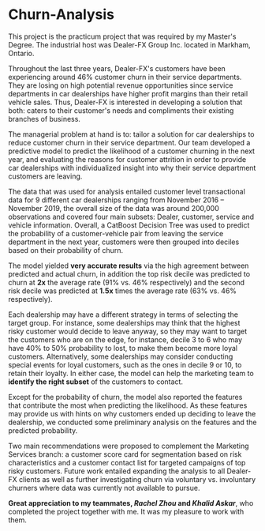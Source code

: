 # Churn-Analysis
This project is the practicum project that was required by my Master's Degree. The industrial host was Dealer-FX Group Inc. located in Markham, Ontario.

Throughout the last three years, Dealer-FX's customers have been experiencing around 46% customer churn in their service departments. They are losing on high potential revenue opportunities since service departments in car dealerships have higher profit margins than their retail vehicle sales. Thus, Dealer-FX is interested in developing a solution that both: caters to their customer's needs and compliments their existing branches of business.

The managerial problem at hand is to: tailor a solution for car dealerships to reduce customer churn in their service department. Our team developed a predictive model to predict the likelihood of a customer churning in the next year, and evaluating the reasons for customer attrition in order to provide car dealerships with individualized insight into why their service department customers are leaving.

The data that was used for analysis entailed customer level transactional data for 9 different car dealerships ranging from November 2016 – November 2019, the overall size of the data was around 200,000 observations and covered four main subsets: Dealer, customer, service and vehicle information. Overall, a CatBoost Decision Tree was used to predict the probability of a customer-vehicle pair from leaving the service department in the next year, customers were then grouped into deciles based on their probability of churn. 

The model yielded **very accurate results** via the high agreement between predicted and actual churn, in addition the top risk decile was predicted to churn at **2x** the average rate (91% vs. 46% respectively) and the second risk decile was predicted at **1.5x** times the average rate (63% vs. 46% respectively).

Each dealership may have a different strategy in terms of selecting the target group. For instance, some dealerships may think that the highest risky customer would decide to leave anyway, so they may want to target the customers who are on the edge, for instance, decile 3 to 6 who may have 40% to 50% probability to lost, to make them become more loyal customers. Alternatively, some dealerships may consider conducting special events for loyal customers, such as the ones in decile 9 or 10, to retain their loyalty. In either case, the model can help the marketing team to **identify the right subset** of the customers to contact.

Except for the probability of churn, the model also reported the features that contribute the most when predicting the likelihood. As these features may provide us with hints on why customers ended up deciding to leave the dealership, we conducted some preliminary analysis on the features and the predicted probability. 

Two main recommendations were proposed to complement the Marketing Services branch: a customer score card for segmentation based on risk characteristics and a customer contact list for targeted campaigns of top risky customers. Future work entailed expanding the analysis to all Dealer-FX clients as well as further investigating churn via voluntary vs. involuntary churners where data was currently not available to pursue.

**Great appreciation to my teammates, *Rachel Zhou* and *Khalid Askar***, who completed the project together with me. It was my pleasure to work with them.

